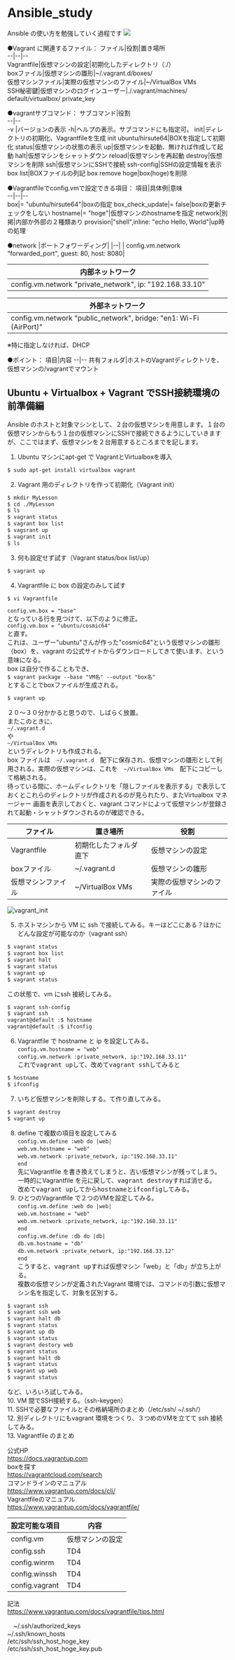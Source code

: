 # Ansible_study
Ansible の使い方を勉強していく過程です
<img src="images/atom.jpg">

●Vagrant に関連するファイル：
ファイル|役割|置き場所  
--|--|--  
Vagrantfile|仮想マシンの設定|初期化したディレクトリ（./）  
boxファイル|仮想マシンの雛形|~/.vagrant.d/boxes/  
仮想マシンファイル|実際の仮想マシンのファイル|~/VirtualBox VMs  
SSH秘密鍵|仮想マシンのログインユーザー|./.vagrant/machines/  default/virtualbox/  private_key

●vagrantサブコマンド：
サブコマンド|役割  
--|--  
-v |バージョンの表示
-h|ヘルプの表示。サブコマンドにも指定可。
init|ディレクトリの初期化、Vagrantfileを生成
init ubuntu/hirsute64|BOXを指定して初期化
status|仮想マシンの状態の表示
up|仮想マシンを起動、無ければ作成して起動
halt|仮想マシンをシャットダウン
reload|仮想マシンを再起動
destroy|仮想マシンを削除
ssh|仮想マシンにSSHで接続
ssh-config|SSHの設定情報を表示
box list|BOXファイルの列記
box remove hoge|box(hoge)を削除

●Vagrantfileでconfig.vmで設定できる項目：
項目|具体例|意味  
--|--|--  
box|= "ubuntu/hirsute64"|boxの指定
box_check_update|= false|boxの更新チェックをしない
hostname|= "hoge"|仮想マシンのhostnameを指定
network|別掲|内部か外部の２種類あり
provision|"shell",inline: "echo Hello, World"|up時の処理

●network
|ポートフォワーディング|
|--|
| config.vm.network "forwarded_port", guest: 80, host: 8080|

|内部ネットワーク|
|--|
|config.vm.network "private_network", ip: "192.168.33.10"|


|外部ネットワーク|
|--|
|config.vm.network "public_network", bridge: "en1: Wi-Fi (AirPort)"|
※特に指定しなければ、DHCP

●ポイント：
項目|内容
--|--
共有フォルダ|ホストのVagrantディレクトリを、仮想マシンの/vagrantでマウント



## Ubuntu + Virtualbox + Vagrant でSSH接続環境の前準備編
Ansible のホストと対象マシンとして、２台の仮想マシンを用意します。１台の仮想マシンからもう１台の仮想マシンにSSHで接続できるようにしていきますが、ここではまず、仮想マシンを２台用意するところまでを記します。
1. Ubuntu マシンにapt-get で VagrantとVirtualboxを導入  
```sh
$ sudo apt-get install virtualbox vagrant
```
2. Vagrant 用のディレクトリを作って初期化（Vagrant init）  
```sh
$ mkdir MyLesson
$ cd ./MyLesson
$ ls
$ vagrant status
$ vagrant box list
$ vagsrant up
$ vagrant init
$ ls
```
3. 何も設定せず試す（Vagrant status/box list/up）  
```sh
$ vagrant up
```
4. Vagrantfile に box の設定のみして試す  
```sh
$ vi Vagrantfile
```  
`config.vm.box = "base"`  
となっている行を見つけて、以下のように修正。  
`config.vm.box = "ubuntu/cosmic64"`  
と直す。  
これは、ユーザー"ubuntu"さんが作った"cosmic64"という仮想マシンの雛形（box）を、vagrant の公式サイトからダウンロードしてきて使います、という意味になる。  
box は自分で作ることもでき、  
`$ vagrant package --base "VM名" --output "box名"`  
とすることでboxファイルが生成される。
```sh
$ vagrant up
```  
２０〜３０分かかると思うので、しばらく放置。  
またこのときに、  
`~/.vagrant.d`  
や  
`~/VirtualBox VMs`  
というディレクトリも作成される。  
box ファイルは　`~/.vagrant.d`　配下に保存され、仮想マシンの雛形として利用される。実際の仮想マシンは、これを　`~/VirtualBox VMs`　配下にコピーして格納される。  
待っている間に、ホームディレクトリを「隠しファイルを表示する」で表示しておくとこれらのディレクトリが作成されるのが見られたり、またVirtualbox マネージャー 画面を表示しておくと、vagrant コマンドによって仮想マシンが登録されて起動・シャットダウンされるのが確認できる。  

ファイル|置き場所|役割  
--|--|--  
Vagrantfile|初期化したフォルダ直下|仮想マシンの設定  
boxファイル|~/.vagrant.d|仮想マシンの雛形  
仮想マシンファイル|~/VirtualBox VMs|実際の仮想マシンのファイル  

![vagrant_init](images/vagrant_init.png)

5. ホストマシンから VM に ssh で接続してみる。キーはどこにある？ほかにどんな設定が可能なのか（vagrant ssh）  
```sh
$ vagrant status
$ vagrant box list  
$ vagrant halt
$ vagrant status
$ vagrant up
$ vagrant status
```  
この状態で、vm にssh 接続してみる。  
```sh  
$ vagrant ssh-config  
$ vagrant ssh  
vagrant@default :$ hostname  
vagrant@default :$ ifconfig
```  
6. Vagrantfile で hostname と ip を設定してみる。  
`config.vm.hostname = "web"`  
`config.vm.network :private_network, ip:"192.168.33.11"`  
これで<kbd>vagrant up</kbd>して、改めて<kbd>vagrant ssh</kbd>してみると  
```sh
$ hostname  
$ ifconfig  
```  
7. いちど仮想マシンを削除しする。て作り直してみる。  
```sh  
$ vagrant destroy  
$ vagrant up  
```  
8. define で複数の項目を設定してみる  
`config.vm.define :web do |web|`  
`web.vm.hostname = "web"`  
`web.vm.network :private_network, ip:"192.168.33.11"`  
`end`  
先にVagrantfile を書き換えてしまうと、古い仮想マシンが残ってしまう。  
一時的にVagrantfile を元に戻して、<kbd>vagrant destroy</kbd>すれば消せる。  
改めて<kbd>vagrant up</kbd>してから<kbd>hostname</kbd>と<kbd>ifconfig</kbd>してみる。  
9. ひとつのVagrantfile で２つのVMを設定してみる。  
`config.vm.define :web do |web|`  
`web.vm.hostname = "web"`  
`web.vm.network :private_network, ip:"192.168.33.11"`  
`end`  
`config.vm.define :db do |db|`  
`db.vm.hostname = "db"`  
`db.vm.network :private_network, ip:"192.168.33.12"`  
`end`  
こうすると、<kbd>vagrant up</kbd>すれば仮想マシン「web」と「db」が立ち上がる。  
複数の仮想マシンが定義されたVagrant 環境では、コマンドの引数に仮想マシン名を指定して、対象を区別する。  
```sh  
$ vagrant ssh  
$ vagrant ssh web  
$ vagrant halt db  
$ vagrant status  
$ vagrant up db  
$ vagrant status  
$ vagrant destory web  
$ vagrant status  
$ vagrant halt db  
$ vagrant status  
$ vagrant up web  
$ vagrant status  
```  
など、いろいろ試してみる。  
10. VM 間でSSH接続する。（ssh-keygen）  
11. SSHで必要なファイルとその格納場所のまとめ（/etc/ssh/ ~/.ssh/）  
12.  別ディレクトリにもvagrant 環境をつくり、３つめのVMを立てて ssh 接続してみる。  
13. Vagrantfile のまとめ  

公式HP  
https://docs.vagrantup.com  
boxを探す  
https://vagrantcloud.com/search  
コマンドラインのマニュアル  
https://www.vagrantup.com/docs/cli/  
Vagrantfileのマニュアル  
https://www.vagrantup.com/docs/vagrantfile/  

 設定可能な項目 | 内容
----|----
 config.vm | 仮想マシンの設定
 config.ssh | TD4
 config.winrm | TD4
 config.winssh | TD4
 config.vagrant | TD4

記法  
https://www.vagrantup.com/docs/vagrantfile/tips.html  

　~/.ssh/authorized_keys  
 ~/.ssh/known_hosts  
 /etc/ssh/ssh_host_hoge_key  
 /etc/ssh/ssh_host_hoge_key.pub  
